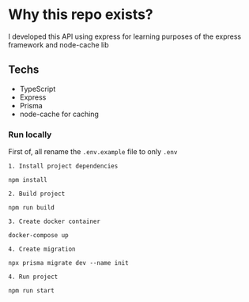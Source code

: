 # Why this repo exists?
I developed this API using express for learning purposes of the express framework and node-cache lib

## Techs
- TypeScript
- Express
- Prisma
- node-cache for caching

### Run locally

First of, all rename the `.env.example` file to only `.env`

`1. Install project dependencies`
    
    npm install

`2. Build project`

    npm run build

`3. Create docker container`

    docker-compose up

`4. Create migration`
  
    npx prisma migrate dev --name init

`4. Run project`

    npm run start